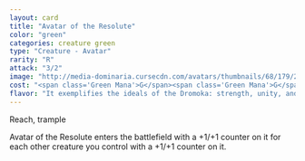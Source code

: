 ```yaml
---
layout: card
title: "Avatar of the Resolute"
color: "green"
categories: creature green
type: "Creature - Avatar"
rarity: "R"
attack: "3/2"
image: "http://media-dominaria.cursecdn.com/avatars/thumbnails/68/179/200/283/635615774093074930.png"
cost: "<span class='Green Mana'>G</span><span class='Green Mana'>G</span>"
flavor: "It exemplifies the ideals of the Dromoka: strength, unity, and honor."
---
```


Reach, trample

Avatar of the Resolute enters the battlefield with a +1/+1 counter on it for each other creature you control with a +1/+1 counter on it.
